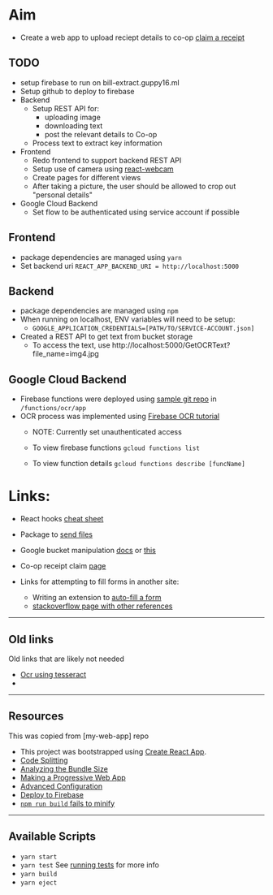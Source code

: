 # Aim

- Create a web app to upload reciept details to co-op [claim a receipt](https://membership.coop.co.uk/claim-rewards)

## TODO

- setup firebase to run on bill-extract.guppy16.ml
- Setup github to deploy to firebase
- Backend
  - Setup REST API for:
    - uploading image
    - downloading text
    - post the relevant details to Co-op
  - Process text to extract key information
- Frontend
  - Redo frontend to support backend REST API
  - Setup use of camera using [react-webcam](https://www.npmjs.com/package/react-webcam)
  - Create pages for different views
  - After taking a picture, the user should be allowed to crop out "personal details"
- Google Cloud Backend
  - Set flow to be authenticated using service account if possible

## Frontend
- package dependencies are managed using `yarn`
- Set backend uri `REACT_APP_BACKEND_URI = http://localhost:5000`

## Backend
- package dependencies are managed using `npm`
- When running on localhost, ENV variables will need to be setup:
  - `GOOGLE_APPLICATION_CREDENTIALS=[PATH/TO/SERVICE-ACCOUNT.json]`
- Created a REST API to get text from bucket storage
  - To access the text, use http://localhost:5000/GetOCRText?file_name=img4.jpg

## Google Cloud Backend

- Firebase functions were deployed using [sample git repo](https://github.com/GoogleCloudPlatform/nodejs-docs-samples) in `/functions/ocr/app`
- OCR process was implemented using [Firebase OCR tutorial](https://cloud.google.com/functions/docs/tutorials/ocr)
  - NOTE: Currently set unauthenticated access

  - To view firebase functions `gcloud functions list`
  - To view function details `gcloud functions describe [funcName]`

# Links:

- React hooks [cheat sheet](https://blog.logrocket.com/react-hooks-cheat-sheet-unlock-solutions-to-common-problems-af4caf699e70/)
- Package to [send files](https://www.npmjs.com/package/multer)

- Google bucket manipulation [docs](https://googleapis.dev/nodejs/storage/latest/Bucket.html#upload) or [this](https://cloud.google.com/storage/docs/downloading-objects#storage-download-object-nodejs)

- Co-op receipt claim [page](https://membership.coop.co.uk/claim-rewards)

- Links for attempting to fill forms in another site:
  - Writing an extension to [auto-fill a form](https://medium.com/@mehwash.patel90/learn-to-write-your-own-simple-chrome-extension-5bea7d768629)
  - [stackoverflow page with other references](https://stackoverflow.com/questions/21722569/how-to-fill-another-websites-form-with-the-data-in-my-own-website)

---

## Old links

Old links that are likely not needed

- [Ocr using tesseract](https://medium.com/panya-studio-engineering/eliminating-manual-data-entry-using-ocr-to-convert-images-to-text-tesseract-js-react-1099d20a4f4)
-

---

## Resources

This was copied from [my-web-app] repo

- This project was bootstrapped using [Create React App](https://github.com/facebook/create-react-app).
- [Code Splitting](https://facebook.github.io/create-react-app/docs/code-splitting)
- [Analyzing the Bundle Size](https://facebook.github.io/create-react-app/docs/analyzing-the-bundle-size)
- [Making a Progressive Web App](https://facebook.github.io/create-react-app/docs/making-a-progressive-web-app)
- [Advanced Configuration](https://facebook.github.io/create-react-app/docs/advanced-configuration)
- [Deploy to Firebase](https://github.com/marketplace/actions/github-action-for-firebase)
- [`npm run build` fails to minify](https://facebook.github.io/create-react-app/docs/troubleshooting#npm-run-build-fails-to-minify)

---

## Available Scripts

- `yarn start`
- `yarn test` See [running tests](https://facebook.github.io/create-react-app/docs/running-tests) for more info
- `yarn build`
- `yarn eject`
